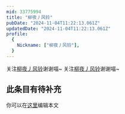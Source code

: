 ```yaml
---
mid: 33775994
title: "柳夜丿风铃"
pubDate: "2024-11-04T11:22:13.061Z"
updatedDate: "2024-11-04T11:22:13.061Z"
profile:
  {
    Nickname: ["柳夜丿风铃"],
  }
---
```


关注[柳夜丿风铃](https://space.bilibili.com/33775994)谢谢喵~ 关注[柳夜丿风铃](https://space.bilibili.com/33775994)谢谢喵~

## 此条目有待补充
你可以在[这里](https://github.com/Yuhanawa/VTuber.ICU-Content/edit/master/v/柳夜丿风铃/index.md)编辑本文
